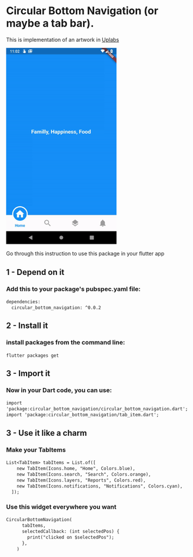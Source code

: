 # Circular Bottom Navigation (or maybe a tab bar).

This is implementation of an artwork in [Uplabs](https://www.uplabs.com/posts/bottom-tab)

<img src="./repo_files/images/demo.gif" width="300">

Go through this instruction to use this package in your flutter app

## 1 - Depend on it

### Add this to your package's pubspec.yaml file:

```
dependencies:
  circular_bottom_navigation: ^0.0.2
```

## 2 - Install it

### install packages from the command line:
```
flutter packages get
```

## 3 - Import it
### Now in your Dart code, you can use:
```
import 'package:circular_bottom_navigation/circular_bottom_navigation.dart';
import 'package:circular_bottom_navigation/tab_item.dart';
```

## 3 - Use it like a charm
### Make your TabItems
```
List<TabItem> tabItems = List.of([
    new TabItem(Icons.home, "Home", Colors.blue),
    new TabItem(Icons.search, "Search", Colors.orange),
    new TabItem(Icons.layers, "Reports", Colors.red),
    new TabItem(Icons.notifications, "Notifications", Colors.cyan),
  ]);
```

### Use this widget everywhere you want
```
CircularBottomNavigation(
      tabItems,
      selectedCallback: (int selectedPos) {
        print("clicked on $selectedPos");
      },
    )
```